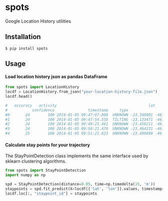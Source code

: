 # spots

Google Location History utilities

## Installation
```
$ pip install spots
```

## Usage
#### Load location history json as pandas DataFrame
```python
from spots import LocationHistory
locdf = LocationHistory.from_json("your-location-history-file.json")
locdf.head()

#   accuracy   activity                                         lat        lon               timestamp
#           confidence               timestamp     type                                              
#0       24        100 2014-01-05 09:47:07.808  UNKNOWN -23.340981 -46.579202 2014-01-05 09:47:07.808
#1       24        100 2014-01-05 09:47:54.558  TILTING -23.123471 -46.631244 2014-01-05 09:48:21.891
#2       24        100 2014-01-05 09:49:21.461  UNKNOWN -23.456211 -46.640234 2014-01-05 09:49:21.461
#3       24        100 2014-01-05 09:50:21.470  UNKNOWN -23.464231 -46.604355 2014-01-05 09:50:21.470
#4       25        100 2014-01-05 09:51:21.623  UNKNOWN -23.490080 -46.709021 2014-01-05 09:51:21.623

```

#### Calculate stay points for your trajectory
The StayPointDetection class implements the same interface used by sklearn clustering
algorithms.

```python
from spots import StayPointDetection
import numpy as np

spd = StayPointDetection(distance=0.05, time=np.timedelta(15, 'm'))
staypoints = spd.fit_predict(X=locdf[['lat', 'lon']].values, timestamp=locdf.timestamp)
locdf.loc[:, "staypoint_id"] = staypoints
```
